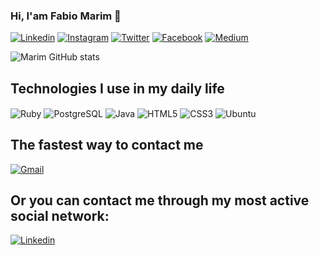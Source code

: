 ### Hi, I'am Fabio Marim 🖖
[![Linkedin](https://img.shields.io/badge/LinkedIn-0077B5?style=for-the-badge&logo=linkedin&logoColor=white
)](https://www.linkedin.com/in/fabio-marim-a2a5661b0/)
[![Instagram](https://img.shields.io/badge/Instagram-E4405F?style=for-the-badge&logo=instagram&logoColor=white
)](https://www.instagram.com/ofabiomarim/)
[![Twitter](https://img.shields.io/badge/Twitter-1DA1F2?style=for-the-badge&logo=twitter&logoColor=white
)](https://twitter.com/musicaliz0u)
[![Facebook](https://img.shields.io/badge/Facebook-1877F2?style=for-the-badge&logo=facebook&logoColor=white
)](https://www.facebook.com/people/CodeCrafters/100068407399699/)
[![Medium](https://img.shields.io/badge/Medium-12100E?style=for-the-badge&logo=medium&logoColor=white)](https://medium.com/@fabiomarim.me)

![Marim GitHub stats](https://github-readme-stats.vercel.app/api?username=FabioMarim&show_icons=true&theme=radical)

## Technologies I use in my daily life
<div style="display: inline_block">
  <img align="center" alt="Ruby" src="https://img.shields.io/badge/Ruby-CC342D?style=for-the-badge&logo=ruby&logoColor=white"/>
  <img align="center" alt="PostgreSQL" src="https://img.shields.io/badge/PostgreSQL-316192?style=for-the-badge&logo=postgresql&logoColor=white"/>
  <img align="center" alt="Java" src="https://img.shields.io/badge/Java-ED8B00?style=for-the-badge&logo=openjdk&logoColor=white"/>
  <img align="center" alt="HTML5" src="https://img.shields.io/badge/HTML5-E34F26?style=for-the-badge&logo=html5&logoColor=white"/>
  <img align="center" alt="CSS3" src="https://img.shields.io/badge/CSS3-1572B6?style=for-the-badge&logo=css3&logoColor=white"/>
  <img align="center" alt="Ubuntu" src="https://img.shields.io/badge/Ubuntu-E95420?style=for-the-badge&logo=ubuntu&logoColor=white"/>
</div>


## The fastest way to contact me
[![Gmail](https://img.shields.io/badge/Gmail-D14836?style=for-the-badge&logo=gmail&logoColor=white
)](fabiomarim.eng@gmail.com)

## Or you can contact me through my most active social network:

[![Linkedin](https://img.shields.io/badge/LinkedIn-0077B5?style=for-the-badge&logo=linkedin&logoColor=white
)](https://www.linkedin.com/in/fabio-marim-a2a5661b0/)
